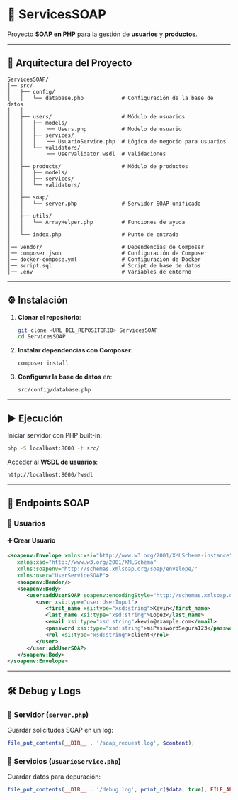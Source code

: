 # 📌 ServicesSOAP

Proyecto **SOAP en PHP** para la gestión de **usuarios** y **productos**.

---

## 📂 Arquitectura del Proyecto

```
ServicesSOAP/
│── src/
│   ├── config/
│   │   └── database.php            # Configuración de la base de datos
│   │
│   ├── users/                      # Módulo de usuarios
│   │   ├── models/
│   │   │   └── Users.php           # Modelo de usuario
│   │   ├── services/
│   │   │   └── UsuarioService.php  # Lógica de negocio para usuarios
│   │   └── validators/
│   │       └── UserValidator.wsdl  # Validaciones
│   │
│   ├── products/                   # Módulo de productos
│   │   ├── models/
│   │   ├── services/
│   │   └── validators/
│   │
│   ├── soap/
│   │   └── server.php              # Servidor SOAP unificado
│   │
│   ├── utils/
│   │   └── ArrayHelper.php         # Funciones de ayuda
│   │
│   └── index.php                   # Punto de entrada
│
│── vendor/                         # Dependencias de Composer
│── composer.json                   # Configuración de Composer
│── docker-compose.yml              # Configuración de Docker
│── script.sql                      # Script de base de datos
│── .env                            # Variables de entorno
```

---

## ⚙️ Instalación

1. **Clonar el repositorio**:

   ```bash
   git clone <URL_DEL_REPOSITORIO> ServicesSOAP
   cd ServicesSOAP
   ```

2. **Instalar dependencias con Composer**:

   ```bash
   composer install
   ```

3. **Configurar la base de datos** en:

   ```
   src/config/database.php
   ```

---

## ▶️ Ejecución

Iniciar servidor con PHP built-in:

```bash
php -S localhost:8000 -t src/
```

Acceder al **WSDL de usuarios**:

```
http://localhost:8000/?wsdl
```

---

## 📡 Endpoints SOAP

### 👤 Usuarios

#### ➕ Crear Usuario

```xml
<soapenv:Envelope xmlns:xsi="http://www.w3.org/2001/XMLSchema-instance"
   xmlns:xsd="http://www.w3.org/2001/XMLSchema"
   xmlns:soapenv="http://schemas.xmlsoap.org/soap/envelope/"
   xmlns:user="UserServiceSOAP">
   <soapenv:Header/>
   <soapenv:Body>
      <user:addUserSOAP soapenv:encodingStyle="http://schemas.xmlsoap.org/soap/encoding/">
         <user xsi:type="user:UserInput">
            <first_name xsi:type="xsd:string">Kevin</first_name>
            <last_name xsi:type="xsd:string">Lopez</last_name>
            <email xsi:type="xsd:string">kevin@example.com</email>
            <password xsi:type="xsd:string">miPasswordSegura123</password>
            <rol xsi:type="xsd:string">client</rol>
         </user>
      </user:addUserSOAP>
   </soapenv:Body>
</soapenv:Envelope>
```

---

## 🛠️ Debug y Logs

### 🔹 Servidor (`server.php`)

Guardar solicitudes SOAP en un log:

```php
file_put_contents(__DIR__ . '/soap_request.log', $content);
```

### 🔹 Servicios (`UsuarioService.php`)

Guardar datos para depuración:

```php
file_put_contents(__DIR__ . '/debug.log', print_r($data, true), FILE_APPEND);
```
